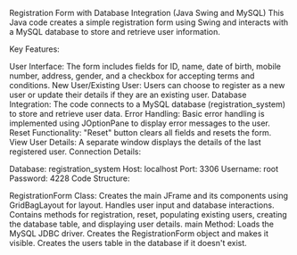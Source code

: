 Registration Form with Database Integration (Java Swing and MySQL)
This Java code creates a simple registration form using Swing and interacts with a MySQL database to store and retrieve user information.

Key Features:

User Interface: The form includes fields for ID, name, date of birth, mobile number, address, gender, and a checkbox for accepting terms and conditions.
New User/Existing User: Users can choose to register as a new user or update their details if they are an existing user.
Database Integration: The code connects to a MySQL database (registration_system) to store and retrieve user data.
Error Handling: Basic error handling is implemented using JOptionPane to display error messages to the user.
Reset Functionality:  "Reset" button clears all fields and resets the form.
View User Details: A separate window displays the details of the last registered user.
Connection Details:

Database: registration_system
Host: localhost
Port: 3306
Username: root
Password: 4228
Code Structure:

RegistrationForm Class:
Creates the main JFrame and its components using GridBagLayout for layout.
Handles user input and database interactions.
Contains methods for registration, reset, populating existing users, creating the database table, and displaying user details.
main Method:
Loads the MySQL JDBC driver.
Creates the RegistrationForm object and makes it visible.
Creates the users table in the database if it doesn't exist.
